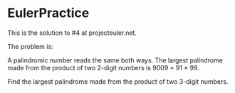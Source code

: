 # EulerPractice

This is the solution to #4 at projecteuler.net.

The problem is:

A palindromic number reads the same both ways. The largest palindrome made from the product of two 2-digit numbers is 9009 = 91 × 99.

Find the largest palindrome made from the product of two 3-digit numbers.
